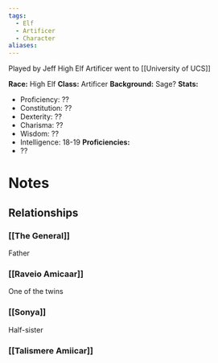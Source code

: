 ```yaml
---
tags:
  - Elf
  - Artificer
  - Character
aliases:
---
```


Played by Jeff
High Elf Artificer
 went to [[University of UCS]]
 
**Race:** High Elf
**Class:** Artificer
**Background:** Sage?
**Stats:**
- Proficiency: ??
- Constitution: ??
- Dexterity: ??
- Charisma: ??
- Wisdom: ??
- Intelligence: 18-19
**Proficiencies:**
- ??
# Notes

## Relationships

### [[The General]]
Father

### [[Raveio Amicaar]]
One of the twins
### [[Sonya]]
Half-sister

### [[Talismere Amiicar]]